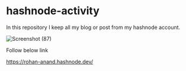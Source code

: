 # hashnode-activity
In this repository I keep all my blog or post from my hashnode account.

![Screenshot (87)](https://user-images.githubusercontent.com/96521078/224549498-86f4f1fc-eac9-41f3-8fd3-0adc7d03550e.png)

Follow below link

https://rohan-anand.hashnode.dev/


